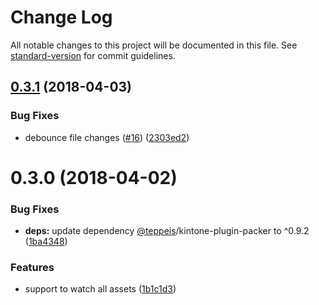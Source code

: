 # Change Log

All notable changes to this project will be documented in this file. See [standard-version](https://github.com/conventional-changelog/standard-version) for commit guidelines.

<a name="0.3.1"></a>
## [0.3.1](https://github.com/koba04/webpack-plugin-kintone-plugin/compare/v0.3.0...v0.3.1) (2018-04-03)


### Bug Fixes

* debounce file changes ([#16](https://github.com/koba04/webpack-plugin-kintone-plugin/issues/16)) ([2303ed2](https://github.com/koba04/webpack-plugin-kintone-plugin/commit/2303ed2))



<a name="0.3.0"></a>
# 0.3.0 (2018-04-02)


### Bug Fixes

* **deps:** update dependency [@teppeis](https://github.com/teppeis)/kintone-plugin-packer to ^0.9.2 ([1ba4348](https://github.com/koba04/webpack-plugin-kintone-plugin/commit/1ba4348))


### Features

* support to watch all assets ([1b1c1d3](https://github.com/koba04/webpack-plugin-kintone-plugin/commit/1b1c1d3))

